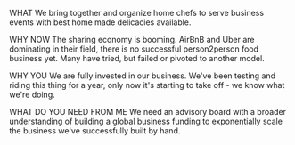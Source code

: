 WHAT
We bring together and organize home chefs to serve business events with best home made delicacies available.

WHY NOW
The sharing economy is booming. AirBnB and Uber are dominating in their field, there is no successful person2person food business yet. Many have tried, but failed or pivoted to another model.

WHY YOU
We are fully invested in our business. We've been testing and riding this thing for a year, only now it's starting to take off - we know what we're doing.

WHAT DO YOU NEED FROM ME
We need an advisory board with a broader understanding of building a global business funding to exponentially scale the business we've successfully built by hand.
